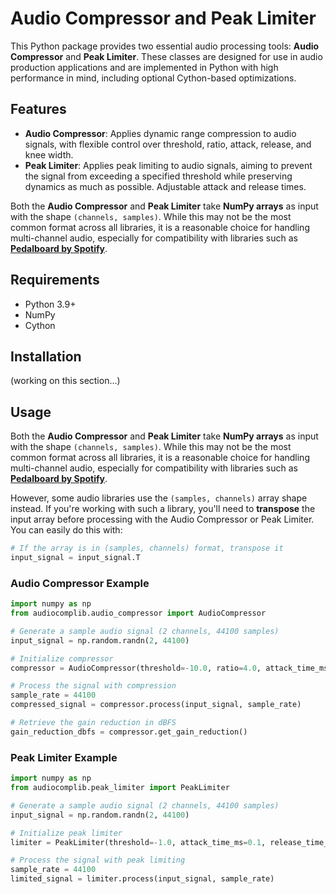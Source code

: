 # Audio Compressor and Peak Limiter

This Python package provides two essential audio processing tools: **Audio Compressor** and **Peak Limiter**. These classes are designed for use in audio production applications and are implemented in Python with high performance in mind, including optional Cython-based optimizations.

## Features

- **Audio Compressor**: Applies dynamic range compression to audio signals, with flexible control over threshold, ratio, attack, release, and knee width.
- **Peak Limiter**: Applies peak limiting to audio signals, aiming to prevent the signal from exceeding a specified threshold while preserving dynamics as much as possible. Adjustable attack and release times.

Both the **Audio Compressor** and **Peak Limiter** take **NumPy arrays** as input with the shape `(channels, samples)`. While this may not be the most common format across all libraries, it is a reasonable choice for handling multi-channel audio, especially for compatibility with libraries such as **[Pedalboard by Spotify](https://github.com/spotify/pedalboard)**.

## Requirements

- Python 3.9+
- NumPy
- Cython

## Installation

(working on this section...)

## Usage

Both the **Audio Compressor** and **Peak Limiter** take **NumPy arrays** as input with the shape `(channels, samples)`. While this may not be the most common format across all libraries, it is a reasonable choice for handling multi-channel audio, especially for compatibility with libraries such as **[Pedalboard by Spotify](https://github.com/spotify/pedalboard)**.

However, some audio libraries use the `(samples, channels)` array shape instead. If you're working with such a library, you'll need to **transpose** the input array before processing with the Audio Compressor or Peak Limiter. You can easily do this with:

```python
# If the array is in (samples, channels) format, transpose it
input_signal = input_signal.T
```

### Audio Compressor Example

```python
import numpy as np
from audiocomplib.audio_compressor import AudioCompressor

# Generate a sample audio signal (2 channels, 44100 samples)
input_signal = np.random.randn(2, 44100)

# Initialize compressor
compressor = AudioCompressor(threshold=-10.0, ratio=4.0, attack_time_ms=1.0, release_time_ms=100.0)

# Process the signal with compression
sample_rate = 44100
compressed_signal = compressor.process(input_signal, sample_rate)

# Retrieve the gain reduction in dBFS
gain_reduction_dbfs = compressor.get_gain_reduction()
```

### Peak Limiter Example

```python
import numpy as np
from audiocomplib.peak_limiter import PeakLimiter

# Generate a sample audio signal (2 channels, 44100 samples)
input_signal = np.random.randn(2, 44100)

# Initialize peak limiter
limiter = PeakLimiter(threshold=-1.0, attack_time_ms=0.1, release_time_ms=1.0)

# Process the signal with peak limiting
sample_rate = 44100
limited_signal = limiter.process(input_signal, sample_rate)
```